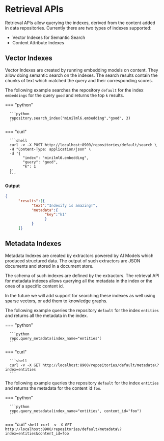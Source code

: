 # Retrieval APIs

Retrieval APIs allow querying the indexes, derived from the content added in data repositories. Currently there are two types of indexes supported:

- Vector Indexes for Semantic Search 
- Content Attribute Indexes

## Vector Indexes

Vector Indexes are created by running embedding models on content. They allow doing semantic search on the indexes. The search results contain the chunks of text which matched the query and their corresponding scores.

The following example searches the repository `default` for the index `embeddings` for the query `good` and returns the top `k` results.

=== "python"

      ```python
      repository.search_index("minilml6.embedding","good", 3)
      ```

=== "curl"

      ```shell
      curl -v -X POST http://localhost:8900/repositories/default/search \
      -H "Content-Type: application/json" \
      -d '{
            "index": "minilml6.embedding",
            "query": "good", 
            "k": 1
      }'
      ```

#### Output 
``` json
{
      "results":[{
            "text":"Indexify is amazing!",
            "metadata":{
                  "key":"k1"
                  }
            }
      ]}
```

## Metadata Indexes
Metadata Indexes are created by extractors powered by AI Models which produced structured data. The output of such extractors are JSON documents and stored in a document store. 

The schema of such indexes are defined by the extractors. The retrieval API for metadata indexes allows querying all the metadata in the index or the ones of a specific content id. 

In the future we will add support for searching these indexes as well using sparse vectors, or add them to knowledge graphs.

The following example queries the repository `default` for the index `entities` and returns all the metadata in the index.

=== "python"

      ```python
      repo.query_metadata(index_name="entities")
      ```

=== "curl"

      ```shell
      curl -v -X GET http://localhost:8900/repositories/default/metadata\?index=entities
      ```

The following example queries the repository `default` for the index `entities` and returns the metadata for the content id `foo`.

=== "python"

      ```python
      repo.query_metadata(index_name="entities", content_id="foo")
      ```

=== "curl"
      ``` shell
      curl -v -X GET http://localhost:8900/repositories/default/metadata\?index=entities&content_id=foo
      ```